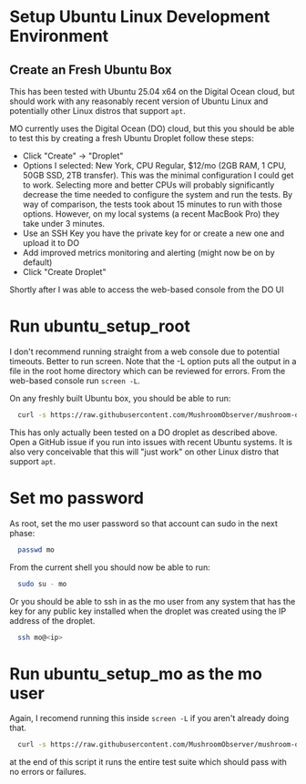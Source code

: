 # Setup Ubuntu Linux Development Environment

## Create an Fresh Ubuntu Box

This has been tested with Ubuntu 25.04 x64 on the Digital Ocean cloud,
but should work with any reasonably recent version of Ubuntu Linux and
potentially other Linux distros that support `apt`.

MO currently uses the Digital Ocean (DO) cloud, but this you should be
able to test this by creating a fresh Ubuntu Droplet follow these
steps:
- Click "Create" -> "Droplet"
- Options I selected: New York, CPU Regular, $12/mo (2GB RAM, 1 CPU,
50GB SSD, 2TB transfer).  This was the minimal configuration I could
get to work.  Selecting more and better CPUs will probably
significantly decrease the time needed to configure the system and run
the tests.  By way of comparison, the tests took about 15 minutes to
run with those options.  However, on my local systems (a recent
MacBook Pro) they take under 3 minutes.
- Use an SSH Key you have the private key for or create a new one and upload it to DO
- Add improved metrics monitoring and alerting (might now be on by default)
- Click "Create Droplet"

Shortly after I was able to access the web-based console from the DO UI

# Run ubuntu_setup_root
I don't recommend running straight from a web console due to
potential timeouts.  Better to run screen.  Note that the -L option
puts all the output in a file in the root home directory which can be
reviewed for errors.  From the web-based console run `screen -L`.

On any freshly built Ubuntu box, you should be able to run:

```sh
  curl -s https://raw.githubusercontent.com/MushroomObserver/mushroom-observer/HEAD/script/ubuntu_setup_root | bash
```

This has only actually been tested on a DO droplet as described
above. Open a GitHub issue if you run into issues with recent Ubuntu
systems.  It is also very conceivable that this will "just work" on
other Linux distro that support `apt`.

# Set mo password
As root, set the mo user password so that account can sudo in the next phase:

```sh
  passwd mo
```

From the current shell you should now be able to run:

```sh
  sudo su - mo
```

Or you should be able to ssh in as the mo user from any system that
has the key for any public key installed when the droplet was created
using the IP address of the droplet.

```sh
  ssh mo@<ip>
```

# Run ubuntu_setup_mo as the mo user
Again, I recomend running this inside `screen -L` if you aren't already
doing that.

```sh
  curl -s https://raw.githubusercontent.com/MushroomObserver/mushroom-observer/HEAD/script/ubuntu_setup_mo | bash
```

at the end of this script it runs the entire test suite which should
pass with no errors or failures.
